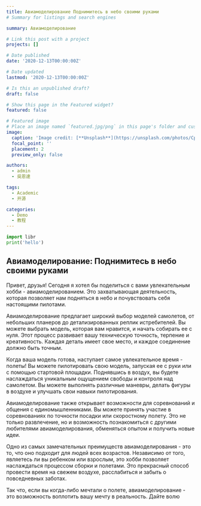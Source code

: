 ```yaml
---
title: Авиамоделирование Поднимитесь в небо своими руками
# Summary for listings and search engines

summary: Авиамоделирование

# Link this post with a project
projects: []

# Date published
date: '2020-12-13T00:00:00Z'

# Date updated
lastmod: '2020-12-13T00:00:00Z'

# Is this an unpublished draft?
draft: false

# Show this page in the Featured widget?
featured: false

# Featured image
# Place an image named `featured.jpg/png` in this page's folder and customize its options here.
image:
  caption: 'Image credit: [**Unsplash**](https://unsplash.com/photos/CpkOjOcXdUY)'
  focal_point: ''
  placement: 2
  preview_only: false

authors:
  - admin
  - 吳恩達

tags:
  - Academic
  - 开源

categories:
  - Demo
  - 教程
---
```


```python
import libr
print('hello')
```

## Авиамоделирование: Поднимитесь в небо своими руками

Привет, друзья! Сегодня я хотел бы поделиться с вами увлекательным хобби - авиамоделированием. Это захватывающая деятельность, которая позволяет нам подняться в небо и почувствовать себя настоящими пилотами.

Авиамоделирование предлагает широкий выбор моделей самолетов, от небольших планеров до детализированных реплик истребителей. Вы можете выбрать модель, которая вам нравится, и начать собирать ее с нуля. Этот процесс развивает вашу техническую точность, терпение и креативность. Каждая деталь имеет свое место, и каждое соединение должно быть точным.

Когда ваша модель готова, наступает самое увлекательное время - полеты! Вы можете пилотировать свою модель, запуская ее с руки или с помощью стартовой площадки. Поднявшись в воздух, вы будете наслаждаться уникальным ощущением свободы и контроля над самолетом. Вы можете выполнять различные маневры, делать фигуры в воздухе и улучшать свои навыки пилотирования.

Авиамоделирование также открывает возможности для соревнований и общения с единомышленниками. Вы можете принять участие в соревнованиях по точности посадки или скоростному полету. Это не только развлечение, но и возможность познакомиться с другими любителями авиамоделирования, обменяться опытом и получить новые идеи.

Одно из самых замечательных преимуществ авиамоделирования - это то, что оно подходит для людей всех возрастов. Независимо от того, являетесь ли вы ребенком или взрослым, это хобби позволяет наслаждаться процессом сборки и полетами. Это прекрасный способ провести время на свежем воздухе, расслабиться и забыть о повседневных заботах.

Так что, если вы когда-либо мечтали о полете, авиамоделирование - это возможность воплотить вашу мечту в реальность. Дайте волю
